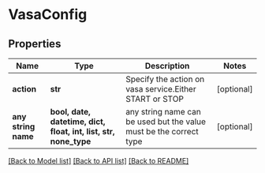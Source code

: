 # VasaConfig


## Properties
Name | Type | Description | Notes
------------ | ------------- | ------------- | -------------
**action** | **str** | Specify the action on vasa service.Either START or STOP | [optional] 
**any string name** | **bool, date, datetime, dict, float, int, list, str, none_type** | any string name can be used but the value must be the correct type | [optional]

[[Back to Model list]](../README.md#documentation-for-models) [[Back to API list]](../README.md#documentation-for-api-endpoints) [[Back to README]](../README.md)


